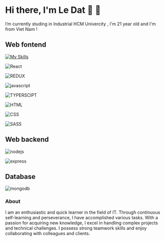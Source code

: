 # Hi there, I'm Le Dat 👋 🏀
I’m currently studing in Industrial HCM Univercity , I'm 21 year old and I'm from Viet Nam !

## Web fontend 
[![My Skills](https://skillicons.dev/icons?i=js,html,css,wasm)](https://skillicons.dev)

![React](https://raw.githubusercontent.com/tandpfun/skill-icons/59059d9d1a2c092696dc66e00931cc1181a4ce1f/icons/React-Dark.svg)  

![REDUX](https://raw.githubusercontent.com/tandpfun/skill-icons/59059d9d1a2c092696dc66e00931cc1181a4ce1f/icons/Redux.svg)    

![javascript](https://raw.githubusercontent.com/tandpfun/skill-icons/59059d9d1a2c092696dc66e00931cc1181a4ce1f/icons/JavaScript.svg)  

![TYPERSCIPT](https://raw.githubusercontent.com/tandpfun/skill-icons/59059d9d1a2c092696dc66e00931cc1181a4ce1f/icons/TypeScript.svg)   

![HTML](https://raw.githubusercontent.com/tandpfun/skill-icons/59059d9d1a2c092696dc66e00931cc1181a4ce1f/icons/HTML.svg)   

![CSS](https://raw.githubusercontent.com/tandpfun/skill-icons/59059d9d1a2c092696dc66e00931cc1181a4ce1f/icons/CSS.svg)   

![SASS](https://raw.githubusercontent.com/tandpfun/skill-icons/59059d9d1a2c092696dc66e00931cc1181a4ce1f/icons/Sass.svg)

## Web backend
![nodejs](https://raw.githubusercontent.com/tandpfun/skill-icons/59059d9d1a2c092696dc66e00931cc1181a4ce1f/icons/NodeJS-Dark.svg)

![express](https://raw.githubusercontent.com/tandpfun/skill-icons/59059d9d1a2c092696dc66e00931cc1181a4ce1f/icons/ExpressJS-Dark.svg)

## Database
![mongodb](https://raw.githubusercontent.com/tandpfun/skill-icons/59059d9d1a2c092696dc66e00931cc1181a4ce1f/icons/MongoDB.svg)


### About
I am an enthusiastic and quick learner in the field of IT. Through continuous self-learning and
perseverance, I have accomplished various tasks. With a passion for acquiring new knowledge, I
excel in handling complex projects and technical challenges. I possess strong teamwork skills
and enjoy collaborating with colleagues and clients. 
